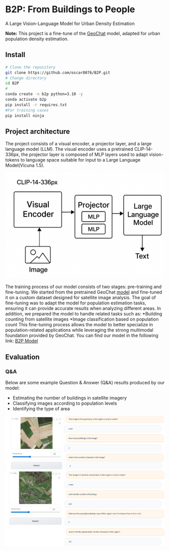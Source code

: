 # B2P: From Buildings to People
A Large Vision-Language Model for Urban Density Estimation

**Note:** This project is a fine-tune of the [GeoChat](https://github.com/mbzuai-oryx/GeoChat) model, adapted for urban population density estimation.
## Install
```bash
# Clone the repository
git clone https://github.com/oscar0076/B2P.git
# Change directory
cd B2P
#
conda create -n b2p python=3.10 -y
conda activate b2p
pip install -r requires.txt
#For training cases
pip install ninja
```
## Project architecture
The project consists of a visual encoder, a projector layer, and a large language model (LLM). The visual encoder uses a pretrained CLIP-14-336px, the projector layer is composed of MLP layers used to adapt vision-tokens to language space suitable for input to a Large Language Model(Vicuna 1.5). 

<img src="images/architecture.png" alt="Demo" width="500"/>

The training process of our model consists of two stages: pre-training and fine-tuning.
We started from the pretrained GeoChat [model](https://huggingface.co/MBZUAI/geochat-7B) and fine-tuned it on a custom dataset designed for satellite image analysis. The goal of fine-tuning was to adapt the model for population estimation tasks, ensuring it can provide accurate results when analyzing different areas.
In addition, we prepared the model to handle related tasks such as:
  *Building counting from satellite images
  *Image classification based on population count
This fine-tuning process allows the model to better specialize in population-related applications while leveraging the strong multimodal foundation provided by GeoChat.
You can find our model in the following link: [B2P Model](https://huggingface.co/datasets/crns25/B2O)
## Evaluation
### Q&A
Below are some example Question & Answer (Q&A) results produced by our model:
- Estimating the number of buildings in satellite imagery  
- Classifying images according to population levels  
- Identifying the type of area
<img src="images/Q&A1.png" alt="Demo" width="500"/>
<img src="images/Q&A2.png" alt="Demo" width="500"/>

